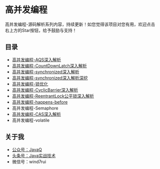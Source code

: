 # 高并发编程
高并发编程-源码解析系列内容，持续更新！如您觉得该项目对您有用，欢迎点击右上方的Star按钮，给予鼓励与支持！

## 目录

* [高并发编程-AQS深入解析](https://mp.weixin.qq.com/s/91W0bEqBNIZaqFnpdrLXfA)
* [高并发编程-CountDownLatch深入解析](https://mp.weixin.qq.com/s/jWI5rLwDB2yZIC3tPn5Vog)
* [高并发编程-synchronized深入解析](https://github.com/wind7rui/HighConcurrency/blob/master/synchronized.md)
* [高并发编程-synchronized深入解析深挖](https://github.com/wind7rui/HighConcurrency/blob/master/synchronized-ext.md)
* [高并发编程-锁优化](https://github.com/wind7rui/HighConcurrency/blob/master/lock-optimization.md)
* [高并发编程-CyclicBarrier深入解析](https://github.com/wind7rui/HighConcurrency/blob/master/CyclicBarrier.md)
* [高并发编程-ReentrantLock公平锁深入解析](https://github.com/wind7rui/HighConcurrency/blob/master/ReentrantLock-fair.md)
* [高并发编程-happens-before](https://github.com/wind7rui/HighConcurrency/blob/master/happens-before.md)
* 高并发编程-Semaphore
* [高并发编程-CAS深入解析](https://github.com/wind7rui/HighConcurrency/blob/master/CAS.md)
* 高并发编程-volatile

## 关于我
* [公众号：JavaQ](https://mp.weixin.qq.com/s/QE2PY9B4iFFV9gCabkJzcw?_blank)
* [头条号：Java实战技术](https://www.toutiao.com/c/user/62859607968/#mid=1575311975640078)
* 微信号：wind7rui


